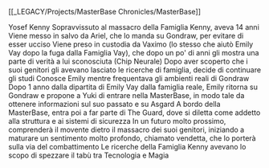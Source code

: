 [[_LEGACY/Projects/MasterBase Chronicles/MasterBase]]

Yosef Kenny
Sopravvissuto al massacro della Famiglia Kenny, aveva 14 anni
Viene messo in salvo da Ariel, che lo manda su Gondraw, per evitare di esser ucciso
Viene preso in custodia da Vaximo (lo stesso che aiutò Emily Vay dopo la fuga dalla Famiglia Vay), che dopo un po' di anni gli mostra una parte di verità a lui sconosciuta (Chip Neurale)
Dopo aver scoperto che i suoi genitori gli avevano lasciato le ricerche di famiglia, decide di continuare gli studi
Conosce Emily mentre frequentava gli ambienti reali di Gondraw
Dopo 1 anno dalla dipartita di Emily Vay dalla famiglia reale, Emily ritorna su Gondraw e propone a Yuki di entrare nella MasterBase, in modo tale da ottenere informazioni sul suo passato e su Asgard
A bordo della MasterBase, entra poi a far parte di The Guard, dove si diletta come addetto alla struttura e ai sistemi di sicurezza
In un futuro molto prossimo, comprenderà il movente dietro il massacro dei suoi genitori, iniziando a maturare un sentimento molto profondo, chiamato vendetta, che lo porterà sulla via del combattimento
Le ricerche della Famiglia Kenny avevano lo scopo di spezzare il tabù tra Tecnologia e Magia
